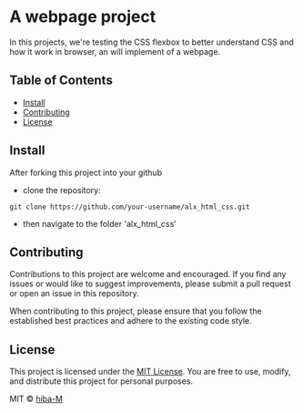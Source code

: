 # A webpage project 

In this projects, we're testing the CSS flexbox to better understand CSS and how it work in browser, an will implement of a webpage.

## Table of Contents

- [Install](#Install)
- [Contributing](#contributing)
- [License](#license)

## Install

After forking this project into your github
+ clone the repository: 
```
git clone https://github.com/your-username/alx_html_css.git
```
+ then navigate to the folder 'alx_html_css'

## Contributing

Contributions to this project are welcome and encouraged. If you find any issues or would like to suggest improvements, please submit a pull request or open an issue in this repository.

When contributing to this project, please ensure that you follow the established best practices and adhere to the existing code style.

## License 
This project is licensed under the [MIT License](LICENSE). You are free to use, modify, and distribute this project for personal purposes.

MIT © [hiba-M]()